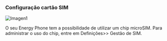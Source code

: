 ### Configuração cartão SIM

![Imagen1](http://static.energysistem.com/images/manuals/42258/543d01ec41aec.jpg)

O seu Energy Phone tem a possibilidade de utilizar um chip microSIM. Para administrar o uso do chip, entre em Definições>> Gestão de SIM.
